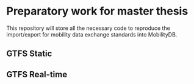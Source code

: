 # Preparatory work for master thesis

This repository will store all the necessary code to reproduce the import/export for mobility data exchange standards into MobilityDB.

## GTFS Static

## GTFS Real-time
